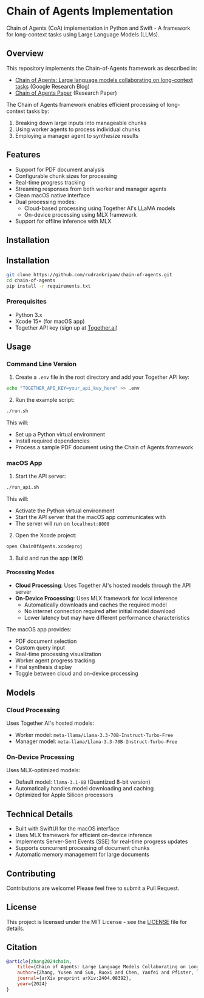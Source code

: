 # Chain of Agents Implementation

Chain of Agents (CoA) implementation in Python and Swift - A framework for long-context tasks using Large Language Models (LLMs).

## Overview

This repository implements the Chain-of-Agents framework as described in:

- [Chain of Agents: Large language models collaborating on long-context tasks](https://research.google/blog/chain-of-agents-large-language-models-collaborating-on-long-context-tasks/) (Google Research Blog)
- [Chain of Agents Paper](https://openreview.net/pdf?id=LuCLf4BJsr) (Research Paper)

The Chain of Agents framework enables efficient processing of long-context tasks by:

1. Breaking down large inputs into manageable chunks
2. Using worker agents to process individual chunks
3. Employing a manager agent to synthesize results

## Features

- Support for PDF document analysis
- Configurable chunk sizes for processing
- Real-time progress tracking
- Streaming responses from both worker and manager agents
- Clean macOS native interface
- Dual processing modes:
  - Cloud-based processing using Together AI's LLaMA models
  - On-device processing using MLX framework
- Support for offline inference with MLX

## Installation

## Installation

```bash
git clone https://github.com/rudrankriyam/chain-of-agents.git
cd chain-of-agents
pip install -r requirements.txt
```

### Prerequisites

- Python 3.x
- Xcode 15+ (for macOS app)
- Together API key (sign up at [Together.ai](https://together.ai))


## Usage

### Command Line Version

1. Create a `.env` file in the root directory and add your Together API key:

```bash
echo "TOGETHER_API_KEY=your_api_key_here" >> .env
```

2. Run the example script:

```bash
./run.sh
```

This will:
- Set up a Python virtual environment
- Install required dependencies
- Process a sample PDF document using the Chain of Agents framework

### macOS App

1. Start the API server:

```bash
./run_api.sh
```
This will:
- Activate the Python virtual environment
- Start the API server that the macOS app communicates with
- The server will run on `localhost:8000`

2. Open the Xcode project:

```bash
open ChainOfAgents.xcodeproj
```

3. Build and run the app (⌘R)

#### Processing Modes

- **Cloud Processing**: Uses Together AI's hosted models through the API server
- **On-Device Processing**: Uses MLX framework for local inference
  - Automatically downloads and caches the required model
  - No internet connection required after initial model download
  - Lower latency but may have different performance characteristics

The macOS app provides:
- PDF document selection
- Custom query input
- Real-time processing visualization
- Worker agent progress tracking
- Final synthesis display
- Toggle between cloud and on-device processing

## Models

### Cloud Processing
Uses Together AI's hosted models:
- Worker model: `meta-llama/Llama-3.3-70B-Instruct-Turbo-Free`
- Manager model: `meta-llama/Llama-3.3-70B-Instruct-Turbo-Free`

### On-Device Processing
Uses MLX-optimized models:
- Default model: `llama-3.1-8B` (Quantized 8-bit version)
- Automatically handles model downloading and caching
- Optimized for Apple Silicon processors

## Technical Details

- Built with SwiftUI for the macOS interface
- Uses MLX framework for efficient on-device inference
- Implements Server-Sent Events (SSE) for real-time progress updates
- Supports concurrent processing of document chunks
- Automatic memory management for large documents

## Contributing

Contributions are welcome! Please feel free to submit a Pull Request.

## License

This project is licensed under the MIT License - see the [LICENSE](LICENSE) file for details.

## Citation

```bibtex
@article{zhang2024chain,
    title={Chain of Agents: Large Language Models Collaborating on Long-Context Tasks},
    author={Zhang, Yusen and Sun, Ruoxi and Chen, Yanfei and Pfister, Tomas and Zhang, Rui and Arık, Sercan Ö.},
    journal={arXiv preprint arXiv:2404.08392},
    year={2024}
}
```